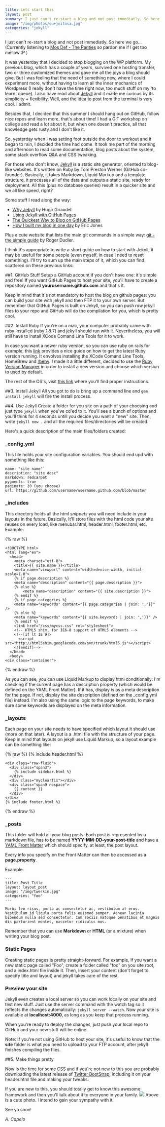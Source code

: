 ```yaml
---
title: Lets start this
layout: post
summary: I just can't re-start a blog and not post immediatly. So here we go...
image: "/img/photos/eu+jeitosa.jpg"
categories: "jekyll"
---
```


I just can't re-start a blog and not post immediatly. So here we go...
(Currently listening to <a href="http://open.spotify.com/track/4Ypxolb6A0oCPe9NqhFYdV">Mos Def - The Panties</a> so pardon me if I get too mellow :P )

It was yesterday that I decided to stop blogging on the WP platform. My previous blog, which has a couple of years, survived one hosting transfer, two or three customized themes and gave me all the joys a blog should give. But I was feeling that the need of something new, where I could experiment more, without having to learn all the inner mechanics of Wordpress (I really don't have the time right now, too much stuff on my 'to learn' queue). I also have read about <a href="http://jekyllrb.com/" title="Jekyll site">Jekyll</a> and it made me curious by its simplicity + flexibility. Well, and the idea to post from the terminal is very cool. I admit.

Besides that, I decided that this summer I should hang out on GitHub, follow nice repos and learn more, that's about time! I had a GiT workshop on college and read a lot about it, but when one doesn't practice, all that knowledge gets rusty and I don't like it.

So, yesterday when I was setting foot outside the door to workout and it began to rain, I decided the time had come. It took me part of the morning and afternoon to read some documentation, blog posts about the system, some stack overflow Q&A and CSS tweaking.

For those who don't know, <a href="http://jekyllrb.com/">Jekyll</a> is a static site generator, oriented to blog-like websites. It's written on Ruby by Tom Preston Werner (GitHub co-founder). Basically, it takes Markdown, Liquid Markup and a template structure, it processes all of the data and outputs a static site, ready for deployment. All this (plus no database queries) result in a quicker site and we all like speed, right?

Some stuff I read along the way:

* <a href="http://hugogiraudel.com/2013/02/21/jekyll/#why">Why Jekyll</a> by Hugo Giraudel
* <a href="https://help.github.com/articles/using-jekyll-with-pages">Using Jekyll with GitHub Pages</a>	
* <a href="http://jekyllbootstrap.com/">The Quickest Way to Blog on GitHub Pages</a>
* <a href="http://erjjones.github.io/blog/How-I-built-my-blog-in-one-day/">How I built my blog in one day</a> by Eric Jones

Plus a cute website that lists the main git commands in a simple way: <a href="http://rogerdudler.github.io/git-guide/">git - the simple guide</a> by Roger Dudler.


I think it's appropriate to write a short guide on how to start with Jekyll, it may be usefull for some people (even myself, in case I need to reset something). I'll try to sum up the main steps of it, which you can find scattered on these previous links:

##1. GitHub Stuff
Setup a GitHub account if you don't have one: it's simple and free! If you want GitHub Pages to host your site, you'll have to create a repository named **yourusername.github.com** and that's it. 

Keep in mind that it's not mandatory to host the blog on github pages: you can build your site with jekyll and then FTP it to your own server. But remember that GitHub Pages is built on Jekyll, so you can push *raw* jekyll files to your repo and GitHub will do the compilation for you, which is pretty cool.

##2. Install Ruby
If you're on a mac, your computer probably came with ruby installed (ruby 1.8.7) and jekyll should run with it. Nevertheless, you will still have to install XCode Comand Line Tools for it to work.

In case you want a newer ruby version, so you can use ruby on rails for example, this <a href="http://createdbypete.com/articles/ruby-on-rails-development-with-mac-os-x-mountain-lion/">link</a> provides a nice guide on how to get the latest Ruby version running. It envolves installing the XCode Comand Line Tools, HomeBrew and <a href="https://github.com/sstephenson/rbenv">rbenv</a>. I made it a little different, decided to use the <a href="https://rvm.io/">Ruby Version Manager</a> in order to install a new version and choose which version to used by default. 

The rest of the OS's, visit <a href="http://www.ruby-lang.org/en/"> this link</a> where you'll find proper instructions.

##3. Install Jekyll
All you got to do is bring up a command line and
`gem install jekyll` will fire the install process.

##4. Use Jekyll
Create a folder for you site on a path of your choosing and just type `jekyll` when you've cd'ed to it. You'll see a bunch of options and you'll think for 4 seconds untill you decide you want a "new" site. Then, write `jekyll new .` and all the required files/directories will be created.

Here's a quick description of the main files/folders created:

### _config.yml
This file holds your site configuration variables. You should end upd with something like this:

	name: "site name"`
	description: "site desc"
	markdown: redcarpet
	pygments: true
	paginate: 10 (you choose)
	url: https://github.com/username/username.github.com/blob/master

### _includes
This directory holds all the html *snippets* you will need include in your layouts in the future. Basically, It'll store files with the html code your site reuses on every load, like menubar.html, header.html, footer.html, etc.
Example:

{% raw %}

	<!DOCTYPE html>
	<html lang="en">
	  <head>
	    <meta charset="utf-8">
	    <title>{{ site.name }}</title>
	    <meta name="viewport" content="width=device-width, initial-scale=1.0">
	    {% if page.description %}
	    <meta name="description" content="{{ page.description }}">
	    {% else %}
	        <meta name="description" content="{{ site.description }}">
	    {% endif %}
	    {% if page.categories %}
	    <meta name="keywords" content="{{ page.categories | join: ','}}" />
	    {% else %}
	    <meta name="keywords" content="{{ site.keywords | join: ','}}" />
	    {% endif %}
	    <link href="/css/mycss.css" rel="stylesheet">
	    <!-- HTML5 shim, for IE6-8 support of HTML5 elements -->
	    <!--[if lt IE 9]>
	      <script src="http://html5shim.googlecode.com/svn/trunk/html5.js"></script>
	    <![endif]-->
	  </head>
	  <body>
    <div class="container">

{% endraw %}

As you can see, you can use Liquid Markup to display html conditionally: I'm checking if the current page has a description property (which would be defined on the YAML Front Matter). If it has, display is as a meta description for the page. If not, display the site description (defined on the _config.yml file) instead. I'm also using the same logic to the page keywords, to make sure some keywords are displayed on the meta information.


### _layouts
Each page on your site needs to have specified which layout it should use (more on that later). A layout is a .html file with the structure of your page. Keep in mind that layouts on jekyll use Liquid Markup, so a layout example can be something like:

{% raw %}
	{% include header.html %}

	<div class="row-fluid">
	  <div class="span3">
	    {% include sidebar.html %}
	  </div>
	  <div class="myclearfix"></div>
	  <div class="span9 nospace">
	    {{ content }}
	  </div>
	</div>
	{% include footer.html %}
{% endraw %}

### _posts
This folder will hold all your blog posts. Each post is represented by a markdown file, has to be named **YYYY-MM-DD-your-post-title** and have a <a href="http://jekyllrb.com/docs/frontmatter/">YAML Front Matter</a> which should specify, at least, the post layout.

Every info you specify on the Front Matter can then be accessed as a **page.property**. 

Example:

	---
	title: Post Title
	layout: layout_post
	image: "/img/twerkin.jpg"
	categories: "foo"
	---

	Morbi leo risus, porta ac consectetur ac, vestibulum at eros. Vestibulum id ligula porta felis euismod semper. Aenean lacinia bibendum nulla sed consectetur. Cum sociis natoque penatibus et magnis dis parturient montes, nascetur ridiculus mus.

Remember that you can use **Markdown** or **HTML** (or a mixture) when writing your blog post.

### Static Pages

Creating static pages is pretty straight-forward. For example, If you want a new static page called "Foo", create a folder called "foo" on you site root, and a index.html file inside it. Then, insert your content (don't forget to specify title and layout) and jekyll takes care of the rest.

### Preview your site

Jekyll even creates a local server so you can work locally on your site and test new stuff. Just use the server command with the watch tag so it reflects the changes automatically: `jekyll server --watch`. Now your site is available at **localhost:4000**, as long as you keep that process running. 

When you're ready to deploy the changes, just push your local repo to GitHub and your new stuff will be online.

Note: If you're not using GitHub to host your site, it's useful to know that the **site** folder is what you need to upload to your FTP account, after jekyll finishes compiling the files.

##5. Make things pretty

Now is the time for some CSS and if you're not new to this you are probably downloading the latest release of <a href="http://twitter.github.io/bootstrap/" title="Twitter BootStrap">Twitter BootStrap</a>, including it on your header.html file and making your tweaks. 

If you are new to this, you should totally get to know this awesome framework and then you'll talk about it to everyone in your family.
<img src="http://cdn.kveller.com/blog/wp-content/uploads/2012/01/shutterstock_83131060-300x258.jpg">
Above is a cute photo. I intend to gain your sympathy with it.

See ya soon!

*A. Capelo*
